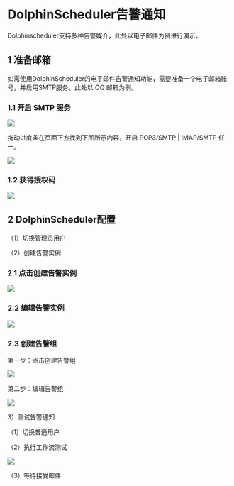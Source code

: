 # DolphinScheduler告警通知

Dolphinscheduler支持多种告警媒介，此处以电子邮件为例进行演示。

## 1 准备邮箱

如需使用DolphinScheduler的电子邮件告警通知功能，需要准备一个电子邮箱账号，并启用SMTP服务。此处以 QQ 邮箱为例。

### 1.1 开启 SMTP 服务

![](https://codeselect.oss-cn-shanghai.aliyuncs.com/wps1-0816902.jpg) 

拖动进度条在页面下方找到下图所示内容，开启 POP3/SMTP | IMAP/SMTP 任一。

![](https://codeselect.oss-cn-shanghai.aliyuncs.com/wps2-0816902.jpg) 

### 1.2 获得授权码

![](https://codeselect.oss-cn-shanghai.aliyuncs.com/wps3-0816902.jpg) 

## 2 DolphinScheduler配置

（1）切换管理员用户

（2）创建告警实例

### 2.1 点击创建告警实例

![](https://codeselect.oss-cn-shanghai.aliyuncs.com/wps4-0816902.jpg) 

### 2.2 编辑告警实例



![](https://codeselect.oss-cn-shanghai.aliyuncs.com/wps5-0816902.jpg) 

### 2.3 创建告警组

第一步：点击创建告警组

![](https://codeselect.oss-cn-shanghai.aliyuncs.com/wps6-0816902.jpg) 

第二步：编辑告警组

![](https://codeselect.oss-cn-shanghai.aliyuncs.com/wps7-0816902.jpg) 

3）测试告警通知

（1）切换普通用户

（2）执行工作流测试

![](https://codeselect.oss-cn-shanghai.aliyuncs.com/wps8.jpg) 

（3）等待接受邮件